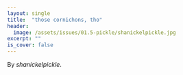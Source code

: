 ```yaml
---
layout: single
title:  "those cornichons, tho"
header:
  image: /assets/issues/01.5-pickle/shanickelpickle.jpg
excerpt: ""
is_cover: false
---
```


By _shanickelpickle_.

